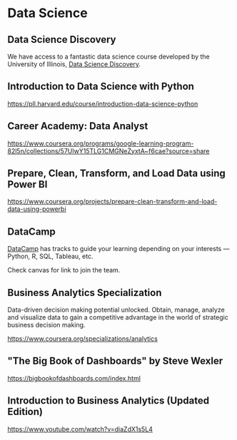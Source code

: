 # Data Science

## Data Science Discovery

We have access to a fantastic data science course developed by the University of Illinois, [Data Science Discovery](https://discovery.cs.illinois.edu/).

## Introduction to Data Science with Python

https://pll.harvard.edu/course/introduction-data-science-python

## Career Academy: Data Analyst

https://www.coursera.org/programs/google-learning-program-82l5n/collections/57UIwY15TLG1CMGNeZyxtA~f6cae?source=share

## Prepare, Clean, Transform, and Load Data using Power BI

https://www.coursera.org/projects/prepare-clean-transform-and-load-data-using-powerbi

## DataCamp

[DataCamp](https://www.datacamp.com/) has tracks to guide your learning depending on your interests — Python, R, SQL, Tableau, etc.

Check canvas for link to join the team.

## Business Analytics Specialization

Data-driven decision making potential unlocked. Obtain, manage, analyze and visualize data to gain a competitive advantage in the world of strategic business decision making.

https://www.coursera.org/specializations/analytics

## "The Big Book of Dashboards" by Steve Wexler

https://bigbookofdashboards.com/index.html

## Introduction to Business Analytics (Updated Edition)

https://www.youtube.com/watch?v=diaZdX1s5L4
